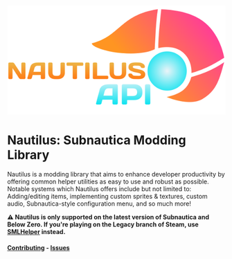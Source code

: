 ![banner](images/banner.png)

# Nautilus: Subnautica Modding Library

Nautilus is a modding library that aims to enhance developer productivity by offering common helper utilities as easy to use and robust as possible.
Notable systems which Nautilus offers include but not limited to: Adding/editing items, implementing custom sprites & textures, custom audio, Subnautica-style configuration menu, and so much more!  

<b>⚠️ Nautilus is only supported on the latest version of Subnautica and Below Zero. If you're playing on the Legacy branch of Steam, use [SMLHelper](https://github.com/SubnauticaModding/Nautilus/tree/sml-2) instead.</b>

#### [Contributing](https://github.com/SubnauticaModding/Nautilus/blob/master/CONTRIBUTING.md) - [Issues](https://github.com/SubnauticaModding/Nautilus/issues)
